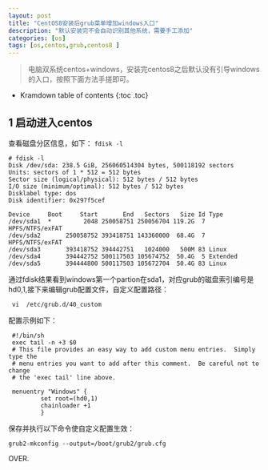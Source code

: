 ```yaml
---
layout: post
title: "CentOS8安装后grub菜单增加windows入口"
description: "默认安装完不会自动识别其他系统，需要手工添加"
categories: [os]
tags: [os,centos,grub,centos8 ]
---
```


> 电脑双系统centos+windows，安装完centos8之后默认没有引导windows的入口，按照下面方法手搓即可。

* Kramdown table of contents
{:toc .toc}
## 1 启动进入centos
查看磁盘分区信息，如下：
```fdisk -l```

```
# fdisk -l
Disk /dev/sda: 238.5 GiB, 256060514304 bytes, 500118192 sectors
Units: sectors of 1 * 512 = 512 bytes
Sector size (logical/physical): 512 bytes / 512 bytes
I/O size (minimum/optimal): 512 bytes / 512 bytes
Disklabel type: dos
Disk identifier: 0x297f5cef

Device     Boot     Start       End   Sectors   Size Id Type
/dev/sda1  *         2048 250058751 250056704 119.2G  7 HPFS/NTFS/exFAT
/dev/sda2       250058752 393418751 143360000  68.4G  7 HPFS/NTFS/exFAT
/dev/sda3       393418752 394442751   1024000   500M 83 Linux
/dev/sda4       394442752 500117503 105674752  50.4G  5 Extended
/dev/sda5       394444800 500117503 105672704  50.4G 83 Linux
 ```
通过fdisk结果看到windows第一个partion在sda1，对应grub的磁盘索引编号是hd0,1,接下来编辑grub配置文件，自定义配置路径：
```
 vi  /etc/grub.d/40_custom
```
配置示例如下：
```
 #!/bin/sh
 exec tail -n +3 $0
 # This file provides an easy way to add custom menu entries.  Simply type the
 # menu entries you want to add after this comment.  Be careful not to change
 # the 'exec tail' line above.

 menuentry "Windows" {
         set root=(hd0,1)
         chainloader +1
         }
```

保存并执行以下命令使自定义配置生效：
```
grub2-mkconfig --output=/boot/grub2/grub.cfg
```
OVER.
